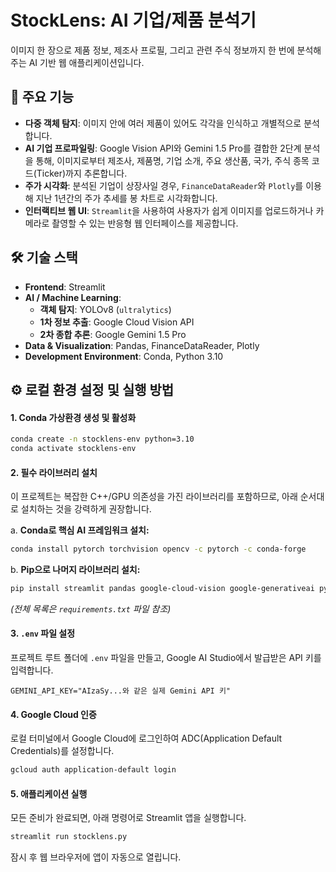 # StockLens: AI 기업/제품 분석기

이미지 한 장으로 제품 정보, 제조사 프로필, 그리고 관련 주식 정보까지 한 번에 분석해주는 AI 기반 웹 애플리케이션입니다.

## 🌟 주요 기능

- **다중 객체 탐지**: 이미지 안에 여러 제품이 있어도 각각을 인식하고 개별적으로 분석합니다.
- **AI 기업 프로파일링**: Google Vision API와 Gemini 1.5 Pro를 결합한 2단계 분석을 통해, 이미지로부터 제조사, 제품명, 기업 소개, 주요 생산품, 국가, 주식 종목 코드(Ticker)까지 추론합니다.
- **주가 시각화**: 분석된 기업이 상장사일 경우, `FinanceDataReader`와 `Plotly`를 이용해 지난 1년간의 주가 추세를 봉 차트로 시각화합니다.
- **인터랙티브 웹 UI**: `Streamlit`을 사용하여 사용자가 쉽게 이미지를 업로드하거나 카메라로 촬영할 수 있는 반응형 웹 인터페이스를 제공합니다.

## 🛠️ 기술 스택

- **Frontend**: Streamlit
- **AI / Machine Learning**:
    - **객체 탐지**: YOLOv8 (`ultralytics`)
    - **1차 정보 추출**: Google Cloud Vision API
    - **2차 종합 추론**: Google Gemini 1.5 Pro
- **Data & Visualization**: Pandas, FinanceDataReader, Plotly
- **Development Environment**: Conda, Python 3.10

## ⚙️ 로컬 환경 설정 및 실행 방법

#### 1. Conda 가상환경 생성 및 활성화
```bash
conda create -n stocklens-env python=3.10
conda activate stocklens-env
```

#### 2. 필수 라이브러리 설치
이 프로젝트는 복잡한 C++/GPU 의존성을 가진 라이브러리를 포함하므로, 아래 순서대로 설치하는 것을 강력하게 권장합니다.

a. **Conda로 핵심 AI 프레임워크 설치:**
```bash
conda install pytorch torchvision opencv -c pytorch -c conda-forge
```

b. **Pip으로 나머지 라이브러리 설치:**
```bash
pip install streamlit pandas google-cloud-vision google-generativeai python-dotenv Pillow ultralytics FinanceDataReader plotly
```
*(전체 목록은 `requirements.txt` 파일 참조)*

#### 3. `.env` 파일 설정
프로젝트 루트 폴더에 `.env` 파일을 만들고, Google AI Studio에서 발급받은 API 키를 입력합니다.
```
GEMINI_API_KEY="AIzaSy...와 같은 실제 Gemini API 키"
```

#### 4. Google Cloud 인증
로컬 터미널에서 Google Cloud에 로그인하여 ADC(Application Default Credentials)를 설정합니다.
```bash
gcloud auth application-default login
```

#### 5. 애플리케이션 실행
모든 준비가 완료되면, 아래 명령어로 Streamlit 앱을 실행합니다.
```bash
streamlit run stocklens.py
```
잠시 후 웹 브라우저에 앱이 자동으로 열립니다.